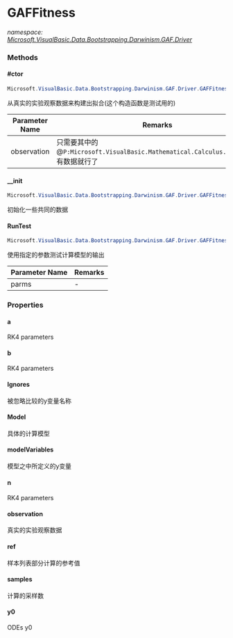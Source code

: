 ﻿# GAFFitness
_namespace: [Microsoft.VisualBasic.Data.Bootstrapping.Darwinism.GAF.Driver](./index.md)_





### Methods

#### #ctor
```csharp
Microsoft.VisualBasic.Data.Bootstrapping.Darwinism.GAF.Driver.GAFFitness.#ctor(System.Type,Microsoft.VisualBasic.Mathematical.Calculus.ODEsOut,System.Collections.Generic.Dictionary{System.String,System.Double},System.Boolean)
```
从真实的实验观察数据来构建出拟合(这个构造函数是测试用的)

|Parameter Name|Remarks|
|--------------|-------|
|observation|只需要其中的@``P:Microsoft.VisualBasic.Mathematical.Calculus.ODEsOut.y``有数据就行了|


#### __init
```csharp
Microsoft.VisualBasic.Data.Bootstrapping.Darwinism.GAF.Driver.GAFFitness.__init
```
初始化一些共同的数据

#### RunTest
```csharp
Microsoft.VisualBasic.Data.Bootstrapping.Darwinism.GAF.Driver.GAFFitness.RunTest(System.Collections.Generic.Dictionary{System.String,System.Double})
```
使用指定的参数测试计算模型的输出

|Parameter Name|Remarks|
|--------------|-------|
|parms|-|



### Properties

#### a
RK4 parameters
#### b
RK4 parameters
#### Ignores
被忽略比较的y变量名称
#### Model
具体的计算模型
#### modelVariables
模型之中所定义的y变量
#### n
RK4 parameters
#### observation
真实的实验观察数据
#### ref
样本列表部分计算的参考值
#### samples
计算的采样数
#### y0
ODEs y0
